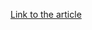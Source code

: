 [Link to the article](https://www.zscaler.com/blogs/security-research/toitoin-trojan-analyzing-new-multi-stage-attack-targeting-latam-region)
